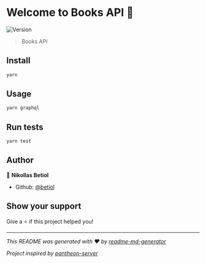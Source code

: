 # Welcome to Books API 👋
![Version](https://img.shields.io/badge/version-0.0.1-blue.svg?cacheSeconds=2592000)

> Books API

## Install

```sh
yarn
```

## Usage

```sh
yarn graphql
```

## Run tests

```sh
yarn test
```

## Author

👤 **Nikollas Betiol**

* Github: [@betiol](https://github.com/betiol)

## Show your support

Give a ⭐️ if this project helped you!


***
_This README was generated with ❤️ by [readme-md-generator](https://github.com/kefranabg/readme-md-generator)_

_Project inspired by [pantheon-server](https://github.com/jaburcodes/pantheon-server)_

